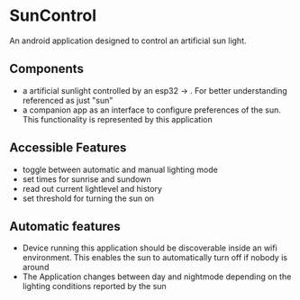 # SunControl

An android application designed to control an artificial sun light.

## Components

- a artificial sunlight controlled by an esp32 -> <link will go here>. For better understanding referenced as just "sun"
- a companion app as an interface to configure preferences of the sun. This functionality is represented by this application

## Accessible Features

- toggle between automatic and manual lighting mode
- set times for sunrise and sundown
- read out current lightlevel and history
- set threshold for turning the sun on

## Automatic features

- Device running this application should be discoverable inside an wifi environment. This enables the sun to automatically turn off if nobody is around 
- The Application changes between day and nightmode depending on the lighting conditions reported by the sun
